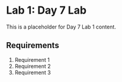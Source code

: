 # Lab 1: Day 7 Lab

This is a placeholder for Day 7 Lab 1 content.

## Requirements

1. Requirement 1
2. Requirement 2
3. Requirement 3